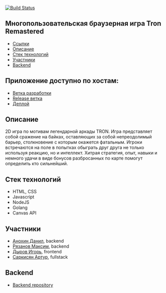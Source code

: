 [![Build Status](https://travis-ci.org/frontend-park-mail-ru/2018_2_codeloft.svg?branch=testing)](https://travis-ci.org/frontend-park-mail-ru/2018_2_codeloft)
## Многопользовательская браузерная игра Tron Remastered

- [Ссылки](#references)
- [Описание](#description)
- [Стек технологий](#stack)
- [Участники](#authors)
- [Backend](#back)

## Приложение доступно по хостам: <a name="references"></a>

- [Ветка разработки](https://github.com/frontend-park-mail-ru/2018_2_codeloft/tree/testing)
- [Release ветка](https://github.com/frontend-park-mail-ru/2018_2_codeloft/tree/master)
- [Деплой](https://codeloft.now.sh)

## Описание <a name="description"></a>

2D игра по мотивам легендарной аркады TRON. Игра представляет собой сражение на байках,
оставляющих за собой непреодолимый барьер, столкновение с которым окажется фатальным.
Игроки встречаются на поле в попытках обыграть друг друга не только используя реакцию, но и интеллект.
Хитрая стратегия, опыт, навыки и немного удачи в виде бонусов разбросанных по карте помогут определить кто сильнейший.

## Стек технологий <a name="stack"></a>

- HTML, CSS
- Javascript
- NodeJS
- Golang
- Canvas API

## Участники <a name="authors"></a>
- [Анохин Данил](https://github.com/Malefaro), backend  
- [Рязанов Максим](https://github.com/RyazMax), backend  
- [Дыров Игорь](https://github.com/igor-dyrov), frontend  
- [Саркисян Артур](https://github.com/Arthurunique24), fullstack  

## Backend <a name="back"></a>
- [Backend repository](https://github.com/go-park-mail-ru/2018_2_codeloft)
